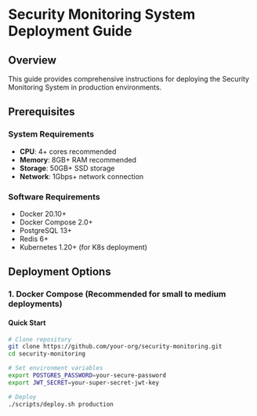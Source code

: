 # Security Monitoring System Deployment Guide

## Overview

This guide provides comprehensive instructions for deploying the Security Monitoring System in production environments.

## Prerequisites

### System Requirements
- **CPU**: 4+ cores recommended
- **Memory**: 8GB+ RAM recommended
- **Storage**: 50GB+ SSD storage
- **Network**: 1Gbps+ network connection

### Software Requirements
- Docker 20.10+
- Docker Compose 2.0+
- PostgreSQL 13+
- Redis 6+
- Kubernetes 1.20+ (for K8s deployment)

## Deployment Options

### 1. Docker Compose (Recommended for small to medium deployments)

#### Quick Start
```bash
# Clone repository
git clone https://github.com/your-org/security-monitoring.git
cd security-monitoring

# Set environment variables
export POSTGRES_PASSWORD=your-secure-password
export JWT_SECRET=your-super-secret-jwt-key

# Deploy
./scripts/deploy.sh production